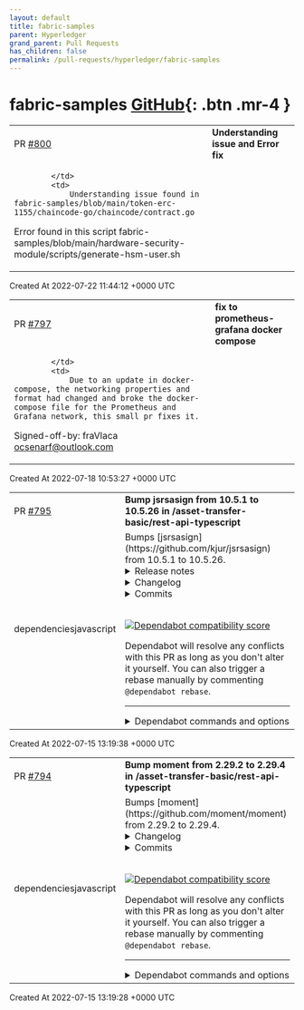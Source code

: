 ```yaml
---
layout: default
title: fabric-samples
parent: Hyperledger
grand_parent: Pull Requests
has_children: false
permalink: /pull-requests/hyperledger/fabric-samples
---
```


# fabric-samples <span class="fs-3 right-align">[GitHub](https://github.com/hyperledger/fabric-samples){: .btn .mr-4 }</span>


<div>
    <table>
        <tr>
            <td>
                PR <a href="https://github.com/hyperledger/fabric-samples/pull/800" class=".btn">#800</a>
            </td>
            <td>
                <b>
                    Understanding issue and Error fix
                </b>
            </td>
        </tr>
        <tr>
            <td>
                
            </td>
            <td>
                Understanding issue found in fabric-samples/blob/main/token-erc-1155/chaincode-go/chaincode/contract.go
Error found in this script fabric-samples/blob/main/hardware-security-module/scripts/generate-hsm-user.sh 
            </td>
        </tr>
    </table>
    <div class="right-align">
        Created At 2022-07-22 11:44:12 +0000 UTC
    </div>
</div>

<div>
    <table>
        <tr>
            <td>
                PR <a href="https://github.com/hyperledger/fabric-samples/pull/797" class=".btn">#797</a>
            </td>
            <td>
                <b>
                    fix to prometheus-grafana docker compose
                </b>
            </td>
        </tr>
        <tr>
            <td>
                
            </td>
            <td>
                Due to an update in docker-compose, the networking properties and format had changed and broke the docker-compose file for the Prometheus and Grafana network, this small pr fixes it.

Signed-off-by: fraVlaca <ocsenarf@outlook.com>
            </td>
        </tr>
    </table>
    <div class="right-align">
        Created At 2022-07-18 10:53:27 +0000 UTC
    </div>
</div>

<div>
    <table>
        <tr>
            <td>
                PR <a href="https://github.com/hyperledger/fabric-samples/pull/795" class=".btn">#795</a>
            </td>
            <td>
                <b>
                    Bump jsrsasign from 10.5.1 to 10.5.26 in /asset-transfer-basic/rest-api-typescript
                </b>
            </td>
        </tr>
        <tr>
            <td>
                <span class="chip">dependencies</span><span class="chip">javascript</span>
            </td>
            <td>
                Bumps [jsrsasign](https://github.com/kjur/jsrsasign) from 10.5.1 to 10.5.26.
<details>
<summary>Release notes</summary>
<p><em>Sourced from <a href="https://github.com/kjur/jsrsasign/releases">jsrsasign's releases</a>.</em></p>
<blockquote>
<h2>CSRUtil class enhancement</h2>
<ul>
<li>Changes from 10.5.25 to 10.5.26 (2022-Jul-14)
<ul>
<li>src/asn1csr.js
<ul>
<li>CSRUtil.verifySignature method added</li>
<li>CSRUtil.getParam enhanced to support optional argument flagTBS</li>
</ul>
</li>
<li>test/qunit-do-asn1csr.html
<ul>
<li>update some test cases for above</li>
</ul>
</li>
</ul>
</li>
</ul>
<h2>CVE-2022-25898 Security fix in JWS and JWT validation</h2>
<ul>
<li>Changes from 10.5.24 to 10.5.25 (2022-Jun-23)
<ul>
<li>src/jws.js
<ul>
<li>JWS.verify and JWS.verifyJWT
<ul>
<li>CVE-2022-25898 SECURITY FIX:
verify and verifyJWT may accept signature with special characters
or \number characters by mistake.
Please see security advisory:
<a href="https://github.com/kjur/jsrsasign/security/advisories/GHSA-3fvg-4v2m-98jf">https://github.com/kjur/jsrsasign/security/advisories/GHSA-3fvg-4v2m-98jf</a></li>
</ul>
</li>
</ul>
</li>
<li>src/base64x.js
<ul>
<li>function isBase64URLDot added</li>
</ul>
</li>
<li>test/qunit-do-jwt-veri.html</li>
</ul>
</li>
</ul>
<h2>X509.getParam bugfix for v1 certificate</h2>
<ul>
<li>Changes from 10.5.23 to 10.5.24 (2022-Jun-04)
<ul>
<li>src/x509.js
<ul>
<li>X509.getParam bugfix for X.509v1 certificate without extension</li>
</ul>
</li>
</ul>
</li>
</ul>
<h2>BitString parsing bug fix</h2>
<ul>
<li>Changes from 10.5.22 to 10.5.23 (2022-May-27)
<ul>
<li>src/base64x.js
<ul>
<li>bitstrtobinstr bugfix fix</li>
</ul>
</li>
<li>src/asn1hex.js
<ul>
<li>ASN1HEX.parse change for bin string range</li>
</ul>
</li>
<li>npm/lib/footers.js
<ul>
<li>add missed exports (bitstrtobinstr, binstrtobitstr,
namearraytobinstr, extendClass)</li>
</ul>
</li>
<li>test/qunit-do-{asn1hex-parse,base64x}.html
<ul>
<li>add and fix some test cases for above</li>
</ul>
</li>
</ul>
</li>
</ul>
<h2>DERBitString, KeyUsage and  tsp PKIFailureInfo critical bug fix</h2>
<ul>
<li>Changes from 10.5.21 to 10.5.22 (2022-May-24)
<ul>
<li>src/asn1.js
<ul>
<li>DERBitString critical bugfix</li>
</ul>
</li>
<li>src/asn1tsp.js
<ul>
<li>PKIFailureInfo critical bugfix</li>
</ul>
</li>
<li>src/asn1x509.js
<ul>
<li>KeyUsage critical bugfix</li>
</ul>
</li>
<li>src/base64.x
<ul>
<li>namearraytobinstr critical bugfix</li>
</ul>
</li>
<li>test/qunit-do-{asn1,asn1tsp,asn1x509,base64x}.html
<ul>
<li>add and fix some test cases for above</li>
</ul>
</li>
</ul>
</li>
</ul>
<!-- raw HTML omitted -->
</blockquote>
<p>... (truncated)</p>
</details>
<details>
<summary>Changelog</summary>
<p><em>Sourced from <a href="https://github.com/kjur/jsrsasign/blob/master/ChangeLog.txt">jsrsasign's changelog</a>.</em></p>
<blockquote>
<p>ChangeLog for jsrsasign</p>
<p>CSRUtil class enhancement</p>
<ul>
<li>Changes from 10.5.25 to 10.5.26 (2022-Jul-14)
<ul>
<li>src/asn1csr.js
<ul>
<li>CSRUtil.verifySignature method added</li>
<li>CSRUtil.getParam enhanced to support optional argument flagTBS</li>
</ul>
</li>
<li>test/qunit-do-asn1csr.html
<ul>
<li>update some test cases for above</li>
</ul>
</li>
</ul>
</li>
</ul>
<p>CVE-2022-25898 Security fix in JWS and JWT validation</p>
<ul>
<li>Changes from 10.5.24 to 10.5.25 (2022-Jun-23)
<ul>
<li>src/jws.js
<ul>
<li>JWS.verify and JWS.verifyJWT
<ul>
<li>CVE-2022-25898 SECURITY FIX:
verify and verifyJWT may accept signature with special characters
or \number characters by mistake.
Please see security advisory:
<a href="https://github.com/kjur/jsrsasign/security/advisories/GHSA-3fvg-4v2m-98jf">https://github.com/kjur/jsrsasign/security/advisories/GHSA-3fvg-4v2m-98jf</a></li>
</ul>
</li>
</ul>
</li>
<li>src/base64x.js
<ul>
<li>function isBase64URLDot added</li>
</ul>
</li>
<li>test/qunit-do-jwt-veri.html</li>
</ul>
</li>
</ul>
<p>X509.getParam bugfix for v1 certificate</p>
<ul>
<li>Changes from 10.5.23 to 10.5.24 (2022-Jun-04)
<ul>
<li>src/x509.js
<ul>
<li>X509.getParam bugfix for X.509v1 certificate without extension</li>
</ul>
</li>
</ul>
</li>
</ul>
<p>BitString parsing bug fix</p>
<ul>
<li>Changes from 10.5.22 to 10.5.23 (2022-May-27)
<ul>
<li>src/base64x.js
<ul>
<li>bitstrtobinstr bugfix fix</li>
</ul>
</li>
<li>src/asn1hex.js
<ul>
<li>ASN1HEX.parse change for bin string range</li>
</ul>
</li>
<li>npm/lib/footers.js
<ul>
<li>add missed exports (bitstrtobinstr, binstrtobitstr,
namearraytobinstr, extendClass)</li>
</ul>
</li>
<li>test/qunit-do-{asn1hex-parse,base64x}.html
<ul>
<li>add and fix some test cases for above</li>
</ul>
</li>
</ul>
</li>
</ul>
<p>DERBitString, KeyUsage and  tsp PKIFailureInfo critical bug fix</p>
<ul>
<li>Changes from 10.5.21 to 10.5.22 (2022-May-24)
<ul>
<li>src/asn1.js
<ul>
<li>DERBitString critical bugfix</li>
</ul>
</li>
<li>src/asn1tsp.js
<ul>
<li>PKIFailureInfo critical bugfix</li>
</ul>
</li>
<li>src/asn1x509.js
<ul>
<li>KeyUsage critical bugfix</li>
</ul>
</li>
<li>src/base64.x</li>
</ul>
</li>
</ul>
<!-- raw HTML omitted -->
</blockquote>
<p>... (truncated)</p>
</details>
<details>
<summary>Commits</summary>
<ul>
<li><a href="https://github.com/kjur/jsrsasign/commit/6513aca80b76645391ab4f5849f6ee3633896775"><code>6513aca</code></a> 10.5.26 release</li>
<li><a href="https://github.com/kjur/jsrsasign/commit/4536a6e9e8bcf1a644ab7c07ed96e453347dae41"><code>4536a6e</code></a> CVE-2022-25898 Security fix in JWS and JWT validation</li>
<li><a href="https://github.com/kjur/jsrsasign/commit/3edc0070846922daea98d9588978e91d855577ec"><code>3edc007</code></a> 10.5.24 release</li>
<li><a href="https://github.com/kjur/jsrsasign/commit/f6b7916b551ff9962d6148f9a2a7720b144bb795"><code>f6b7916</code></a> 10.5.23 release</li>
<li><a href="https://github.com/kjur/jsrsasign/commit/2613c64559768b91dde9793dfa318feacb7c3b8a"><code>2613c64</code></a> 10.5.22 release</li>
<li><a href="https://github.com/kjur/jsrsasign/commit/4274a59818983958d9eb7b58d37eee98f823689b"><code>4274a59</code></a> 10.5.21 release</li>
<li><a href="https://github.com/kjur/jsrsasign/commit/f11615a8c78b7cedabe00653948fadf65328261c"><code>f11615a</code></a> ResponderID API doc update</li>
<li><a href="https://github.com/kjur/jsrsasign/commit/5efa282c82d1a34d8f6126eca60bb4c3416b1d01"><code>5efa282</code></a> 10.5.20 release</li>
<li><a href="https://github.com/kjur/jsrsasign/commit/041564e2cb9ea0d0909467c2e9e88cd2c252c9dc"><code>041564e</code></a> 10.5.19 release</li>
<li><a href="https://github.com/kjur/jsrsasign/commit/751ee07a30e77be9737476b79f8120a65b20f5eb"><code>751ee07</code></a> 10.5.18 release</li>
<li>Additional commits viewable in <a href="https://github.com/kjur/jsrsasign/compare/10.5.1...10.5.26">compare view</a></li>
</ul>
</details>
<br />


[![Dependabot compatibility score](https://dependabot-badges.githubapp.com/badges/compatibility_score?dependency-name=jsrsasign&package-manager=npm_and_yarn&previous-version=10.5.1&new-version=10.5.26)](https://docs.github.com/en/github/managing-security-vulnerabilities/about-dependabot-security-updates#about-compatibility-scores)

Dependabot will resolve any conflicts with this PR as long as you don't alter it yourself. You can also trigger a rebase manually by commenting `@dependabot rebase`.

[//]: # (dependabot-automerge-start)
[//]: # (dependabot-automerge-end)

---

<details>
<summary>Dependabot commands and options</summary>
<br />

You can trigger Dependabot actions by commenting on this PR:
- `@dependabot rebase` will rebase this PR
- `@dependabot recreate` will recreate this PR, overwriting any edits that have been made to it
- `@dependabot merge` will merge this PR after your CI passes on it
- `@dependabot squash and merge` will squash and merge this PR after your CI passes on it
- `@dependabot cancel merge` will cancel a previously requested merge and block automerging
- `@dependabot reopen` will reopen this PR if it is closed
- `@dependabot close` will close this PR and stop Dependabot recreating it. You can achieve the same result by closing it manually
- `@dependabot ignore this major version` will close this PR and stop Dependabot creating any more for this major version (unless you reopen the PR or upgrade to it yourself)
- `@dependabot ignore this minor version` will close this PR and stop Dependabot creating any more for this minor version (unless you reopen the PR or upgrade to it yourself)
- `@dependabot ignore this dependency` will close this PR and stop Dependabot creating any more for this dependency (unless you reopen the PR or upgrade to it yourself)
- `@dependabot use these labels` will set the current labels as the default for future PRs for this repo and language
- `@dependabot use these reviewers` will set the current reviewers as the default for future PRs for this repo and language
- `@dependabot use these assignees` will set the current assignees as the default for future PRs for this repo and language
- `@dependabot use this milestone` will set the current milestone as the default for future PRs for this repo and language

You can disable automated security fix PRs for this repo from the [Security Alerts page](https://github.com/hyperledger/fabric-samples/network/alerts).

</details>
            </td>
        </tr>
    </table>
    <div class="right-align">
        Created At 2022-07-15 13:19:38 +0000 UTC
    </div>
</div>

<div>
    <table>
        <tr>
            <td>
                PR <a href="https://github.com/hyperledger/fabric-samples/pull/794" class=".btn">#794</a>
            </td>
            <td>
                <b>
                    Bump moment from 2.29.2 to 2.29.4 in /asset-transfer-basic/rest-api-typescript
                </b>
            </td>
        </tr>
        <tr>
            <td>
                <span class="chip">dependencies</span><span class="chip">javascript</span>
            </td>
            <td>
                Bumps [moment](https://github.com/moment/moment) from 2.29.2 to 2.29.4.
<details>
<summary>Changelog</summary>
<p><em>Sourced from <a href="https://github.com/moment/moment/blob/develop/CHANGELOG.md">moment's changelog</a>.</em></p>
<blockquote>
<h3>2.29.4</h3>
<ul>
<li>Release Jul 6, 2022
<ul>
<li><a href="https://github-redirect.dependabot.com/moment/moment/pull/6015">#6015</a> [bugfix] Fix ReDoS in preprocessRFC2822 regex</li>
</ul>
</li>
</ul>
<h3>2.29.3 <a href="https://gist.github.com/ichernev/edebd440f49adcaec72e5e77b791d8be">Full changelog</a></h3>
<ul>
<li>Release Apr 17, 2022
<ul>
<li><a href="https://github-redirect.dependabot.com/moment/moment/pull/5995">#5995</a> [bugfix] Remove const usage</li>
<li><a href="https://github-redirect.dependabot.com/moment/moment/pull/5990">#5990</a> misc: fix advisory link</li>
</ul>
</li>
</ul>
</blockquote>
</details>
<details>
<summary>Commits</summary>
<ul>
<li><a href="https://github.com/moment/moment/commit/000ac1800e620f770f4eb31b5ae908f6167b0ab2"><code>000ac18</code></a> Build 2.24.4</li>
<li><a href="https://github.com/moment/moment/commit/f2006b647939466f4f403721b8c7816d844c038c"><code>f2006b6</code></a> Bump version to 2.24.4</li>
<li><a href="https://github.com/moment/moment/commit/536ad0c348f2f99009755698f491080757a48221"><code>536ad0c</code></a> Update changelog for 2.29.4</li>
<li><a href="https://github.com/moment/moment/commit/9a3b5894f3d5d602948ac8a02e4ee528a49ca3a3"><code>9a3b589</code></a> [bugfix] Fix redos in preprocessRFC2822 regex (<a href="https://github-redirect.dependabot.com/moment/moment/issues/6015">#6015</a>)</li>
<li><a href="https://github.com/moment/moment/commit/6374fd860aeff75e6c9d9d11540c6b22bc7ef175"><code>6374fd8</code></a> Merge branch 'master' into develop</li>
<li><a href="https://github.com/moment/moment/commit/b4e615307ee350b58ac9899e3587ce43972b0753"><code>b4e6153</code></a> Revert &quot;[bugfix] Fix redos in preprocessRFC2822 regex (<a href="https://github-redirect.dependabot.com/moment/moment/issues/6015">#6015</a>)&quot;</li>
<li><a href="https://github.com/moment/moment/commit/7aebb1617fc9bced87ab6bc4c317644019b23ce7"><code>7aebb16</code></a> [bugfix] Fix redos in preprocessRFC2822 regex (<a href="https://github-redirect.dependabot.com/moment/moment/issues/6015">#6015</a>)</li>
<li><a href="https://github.com/moment/moment/commit/57c90622e402c929504cc6d6f3de4ebe2a9ffc73"><code>57c9062</code></a> Build 2.29.3</li>
<li><a href="https://github.com/moment/moment/commit/aaf50b6bca4075f40a3372c291ae8072fb4e9dcf"><code>aaf50b6</code></a> Fixup release complaints</li>
<li><a href="https://github.com/moment/moment/commit/26f4aef9ca0b4c998107bf7e2cf1c33c30368d44"><code>26f4aef</code></a> Bump version to 2.29.3</li>
<li>Additional commits viewable in <a href="https://github.com/moment/moment/compare/2.29.2...2.29.4">compare view</a></li>
</ul>
</details>
<br />


[![Dependabot compatibility score](https://dependabot-badges.githubapp.com/badges/compatibility_score?dependency-name=moment&package-manager=npm_and_yarn&previous-version=2.29.2&new-version=2.29.4)](https://docs.github.com/en/github/managing-security-vulnerabilities/about-dependabot-security-updates#about-compatibility-scores)

Dependabot will resolve any conflicts with this PR as long as you don't alter it yourself. You can also trigger a rebase manually by commenting `@dependabot rebase`.

[//]: # (dependabot-automerge-start)
[//]: # (dependabot-automerge-end)

---

<details>
<summary>Dependabot commands and options</summary>
<br />

You can trigger Dependabot actions by commenting on this PR:
- `@dependabot rebase` will rebase this PR
- `@dependabot recreate` will recreate this PR, overwriting any edits that have been made to it
- `@dependabot merge` will merge this PR after your CI passes on it
- `@dependabot squash and merge` will squash and merge this PR after your CI passes on it
- `@dependabot cancel merge` will cancel a previously requested merge and block automerging
- `@dependabot reopen` will reopen this PR if it is closed
- `@dependabot close` will close this PR and stop Dependabot recreating it. You can achieve the same result by closing it manually
- `@dependabot ignore this major version` will close this PR and stop Dependabot creating any more for this major version (unless you reopen the PR or upgrade to it yourself)
- `@dependabot ignore this minor version` will close this PR and stop Dependabot creating any more for this minor version (unless you reopen the PR or upgrade to it yourself)
- `@dependabot ignore this dependency` will close this PR and stop Dependabot creating any more for this dependency (unless you reopen the PR or upgrade to it yourself)
- `@dependabot use these labels` will set the current labels as the default for future PRs for this repo and language
- `@dependabot use these reviewers` will set the current reviewers as the default for future PRs for this repo and language
- `@dependabot use these assignees` will set the current assignees as the default for future PRs for this repo and language
- `@dependabot use this milestone` will set the current milestone as the default for future PRs for this repo and language

You can disable automated security fix PRs for this repo from the [Security Alerts page](https://github.com/hyperledger/fabric-samples/network/alerts).

</details>
            </td>
        </tr>
    </table>
    <div class="right-align">
        Created At 2022-07-15 13:19:28 +0000 UTC
    </div>
</div>

